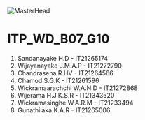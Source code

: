 ![MasterHead](https://th.bing.com/th/id/OIP.Gt_iAJp4thupvFrVEgKlgQAAAA?pid=ImgDet&rs=1)




# ITP_WD_B07_G10

1. Sandanayake H.D - IT21265174
2. Wijayanayake J.M.A.P - IT21272790
3. Chandrasena R HV - IT21264566
4. Chamod S.G.K - IT21261596
5. Wickramaarachchi W.A.N.D - IT21272868
6. Wijerama H.J.K.S.R - IT21343520
7. Wickramasinghe W.A.R.M - IT21233494
8. Gunathilaka K.A.R - IT21265006
